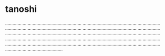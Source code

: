 # tanoshi

..........................................................................................................................................................................................................................................................................................................................................................................................................................................................................................................................................................................................................................................................................................